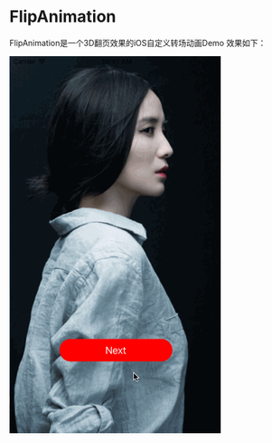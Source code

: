 # FlipAnimation
FlipAnimation是一个3D翻页效果的iOS自定义转场动画Demo
效果如下：

![image](https://github.com/geekbing/FlipAnimation/blob/master/FlipAnimation.gif)
